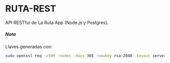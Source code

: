 RUTA-REST
=========

API RESTful de La Ruta App (Node.js y Postgres).

##### Nota

Llaves generadas con:
```sh
sudo openssl req -x509 -nodes -days 365 -newkey rsa:2048 -keyout server.key -out server.crt
```
